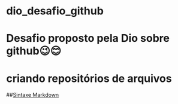 # dio_desafio_github
# Desafio proposto pela Dio sobre github😉😊
# criando repositórios de arquivos
##[Sintaxe Markdown](https://www.markdownguide.org/basic-syntax/)
